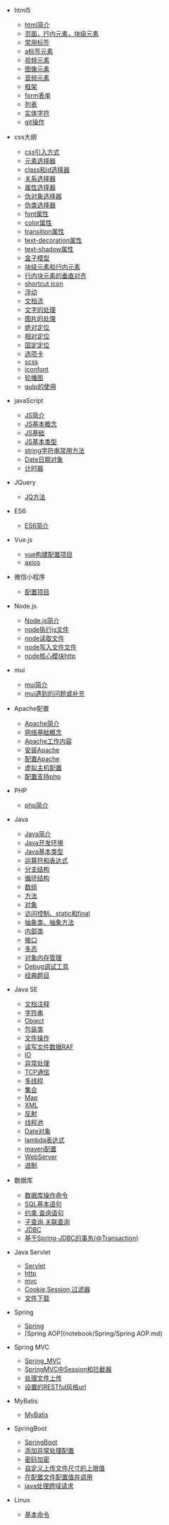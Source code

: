 * html5
	* [html简介](/notebook/html/html简介.md)
	* [页面，行内元素，块级元素](/notebook/html/页面，行内元素，块级元素.md)
	* [常用标签](/notebook/html/常用标签.md)
	* [a标签元素](/notebook/html/a标签元素.md)
	* [视频元素](/notebook/html/视频元素.md)
	* [图像元素](/notebook/html/图像元素.md)
	* [音频元素](/notebook/html/音频元素.md)
	* [框架](/notebook/html/框架.md)
	* [form表单](/notebook/html/form表单.md)
	* [列表](/notebook/html/列表.md)
	* [实体字符](/notebook/html/实体字符.md)
	* [git操作](/notebook/html/git操作.md)

* css大纲
	* [css引入方式](/notebook/css/css引入方式.md)
	* [元素选择器](/notebook/css/元素选择器.md)
	* [class和id选择器](/notebook/css/class和id选择器.md)
	* [关系选择器](/notebook/css/关系选择器.md)
	* [属性选择器](/notebook/css/属性选择器.md)
	* [伪对象选择器](/notebook/css/伪对象选择器.md)
	* [伪类选择器](/notebook/css/伪类选择器.md)
    * [font属性](/notebook/css/font属性.md)
    * [color属性](/notebook/css/color属性.md)
    * [transition属性](/notebook/css/动画.md)
    * [text-decoration属性](/notebook/css/text-decoration属性.md)
    * [text-shadow属性](notebook/css/text-shadow属性.md)
    * [盒子模型](notebook/css/盒子模型.md)
    * [块级元素和行内元素](notebook/css/块级元素和行内元素.md)
    * [行内块元素的垂直对齐](notebook/css/行内块元素的垂直对齐.md)
    * [shortcut icon](notebook/css/网页上面小图标.md)
    * [浮动](notebook/css/浮动.md)
    * [文档流](notebook/css/文档流.md)
    * [文字的处理](notebook/css/文字的处理.md)
    * [图片的处理](notebook/css/图片的处理.md)
    * [绝对定位](notebook/css/绝对定位.md)
    * [相对定位](notebook/css/相对定位.md)
    * [固定定位](notebook/css/固定定位.md)
    * [选项卡](notebook/css/选项卡.md)
    * [scss](notebook/css/scss.md)
    * [iconfont](notebook/css/iconfont.md)
    * [轮播图](notebook/css/轮播图.md)
    * [gulp的使用](notebook/css/gulp.md)
    
* javaScript
	* [JS简介](notebook/javaScript/js简介.md)
	* [JS基本概念](notebook/javaScript/JS基本概念.md)
	* [JS基础](notebook/javaScript/js基础.md)
	* [JS基本类型](notebook/javaScript/js基本类型.md)
	* [string字符串常用方法](notebook/javaScript/string字符串常用方法.md)
	* [Date日期对象](notebook/javaScript/Date日期对象.md)
	* [计时器](notebook/javaScript/计时器.md)

* JQuery
	* [JQ方法](notebook/JQuery/jq.md)

* ES6
	* [ES6简介](notebook/ES6/ES6简介.md)

* Vue.js
	* [vue构建配置项目](notebook/vue/vue构建配置项目.md)
	* [axios](notebook/vue/axios.md)
	
* 微信小程序
	* [配置项目](notebook/weChat/微信小程序配置项目.md)

* Node.js
	* [Node.js简介](notebook/Node/Node.js简介.md)
	* [node执行js文件](notebook/Node/node基本操作.md)
	* [node读取文件](notebook/Node/读取文件.md)
	* [node写入文件文件](notebook/Node/写文件.md)
	* [node核心模块http](notebook/Node/http.md)
	
* mui
	* [mui简介](notebook/mui/mui简介.md)
	* [mui遇到的问题或补充](notebook/mui/mui遇到的问题跟坑.md)
	
* Apache配置
	* [Apache简介](notebook/Apache/Apache简介.md)
	* [网络基础概念](notebook/Apache/网络基础概念.md)
	* [Apache工作内容](notebook/Apache/Apache工作内容.md)
	* [安装Apache](notebook/Apache/安装apache.md)
	* [配置Apache](notebook/Apache/配置Apache.md)
	* [虚拟主机配置](notebook/Apache/虚拟主机配置.md)
	* [配置支持php](notebook/Apache/配置php支持.md)
	
* PHP
	* [php简介](notebook/PHP/php简介.md)
	
* Java
	* [Java简介](notebook/Java/Java简介.md)
	* [Java开发环境](notebook/Java/Java开发环境.md)
	* [Java基本类型](notebook/Java/Java基本类型.md)
	* [运算符和表达式](notebook/Java/运算符和表达式.md)
	* [分支结构](notebook/Java/分支结构.md)
	* [循环结构](notebook/Java/循环结构for.md)
	* [数组](notebook/Java/数组.md)
	* [方法](notebook/Java/方法.md)
	* [对象](notebook/Java/对象.md)
	* [访问控制、static和final](notebook/Java/访问控制、static和final.md)
	* [抽象类、抽象方法](notebook/Java/抽象类、抽象方法.md)
	* [内部类](notebook/Java/内部类.md)
	* [接口](notebook/Java/接口.md)
	* [多态](notebook/Java/多态.md)
	* [对象内存管理](notebook/Java/对象内存管理.md)
	* [Debug调试工具](notebook/Java/Debug调试工具.md)
	* [经典题目](notebook/Java/经典题目.md)

* Java SE
	* [文档注释](notebook/JavaSE/文档注释.md)
	* [字符串](notebook/JavaSE/字符串.md)
	* [Object](notebook/JavaSE/Object.md)
	* [包装类](notebook/JavaSE/包装类.md)
	* [文件操作](notebook/JavaSE/文件操作.md)
	* [读写文件数据RAF](notebook/JavaSE/读写文件数据RAF.md)
	* [IO](notebook/JavaSE/io.md)
	* [异常处理](notebook/JavaSE/异常处理.md)
	* [TCP通信](notebook/JavaSE/TCP通信.md)
	* [多线程](notebook/JavaSE/多线程.md)
	* [集合](notebook/JavaSE/集合.md)
	* [Map](notebook/JavaSE/Map.md)
	* [XML](notebook/JavaSE/XML.md)
	* [反射](notebook/JavaSE/反射.md)
	* [线程池](notebook/JavaSE/线程池.md)
	* [Date对象](notebook/JavaSE/date.md)
	* [lambda表达式](notebook/JavaSE/lambda.md)
	* [maven配置](notebook/JavaSE/maven配置.md)
	* [WebServer](notebook/JavaSE/WebServer.md)
	* [进制](notebook/JavaSE/bin.md)
	
* 数据库
	* [数据库操作命令](notebook/数据库/mysql.md)
	* [SQL基本语句](notebook/数据库/SQL基本语句.md)
	* [约束,查询语句](notebook/数据库/约束,查询语句.md)
	* [子查询,关联查询](notebook/数据库/子查询,关联查询.md)	
	* [JDBC](notebook/数据库/jdbc.md)
	* [基于Spring-JDBC的事务(@Transaction)](notebook/数据库/基于Spring-JDBC的事务(Transaction).md)
	
	
* Java Servlet
	* [Servlet](notebook/Servlet/servlet.md)
	* [http](notebook/Servlet/http.md)	
	* [mvc](notebook/Servlet/mvc.md)	
	* [Cookie,Session,过滤器](notebook/Servlet/Cookie,Session.md)
	* [文件下载](notebook/Servlet/文件下载.md)
	

* Spring
	* [Spring](notebook/Spring/Spring.md)
	* [Spring AOP](notebook/Spring/Spring AOP.md)
	
* Spring MVC
	* [Spring_MVC](notebook/Spring_MVC/SpringMVC.md)
	* [SpringMVC中Session和拦截器](notebook/Spring_MVC/SpringMVC中Session和拦截器.md)
	* [处理文件上传](notebook/Spring_MVC/处理文件上传.md)
	* [设置的RESTful风格url](notebook/Spring_MVC/设置的RESTful风格url.md)

* MyBatis
	* [MyBatis](notebook/MyBatis/MyBatis.md)
	
* SpringBoot
	* [SpringBoot](notebook/SpringBoot/SpringBoot.md)
	* [添加异常处理配置](notebook/SpringBoot/SpringBoot异常处理.md)
	* [密码加密](notebook/SpringBoot/密码加密.md)
	* [自定义上传文件尺寸的上限值](notebook/SpringBoot/自定义上传文件尺寸的上限值.md)
	* [在配置文件配置值并调用](notebook/SpringBoot/在配置文件配置值并调用.md)
	* [java处理跨域请求](notebook/SpringBoot/java处理跨域请求.md)
	
* Linux
	* [基本命令](notebook/Linux/基本命令.md)
